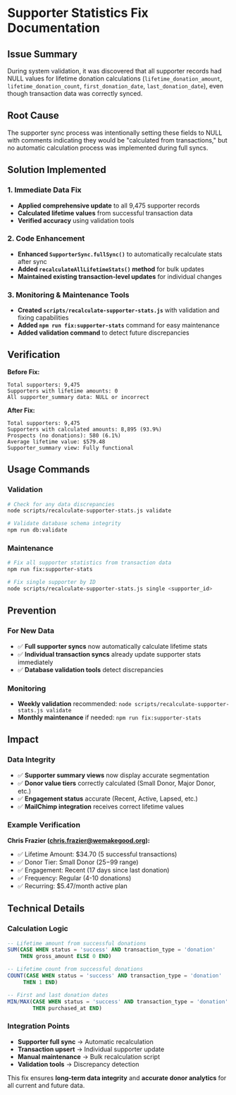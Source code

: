 # Supporter Statistics Fix Documentation

## Issue Summary

During system validation, it was discovered that all supporter records had NULL values for lifetime donation calculations (`lifetime_donation_amount`, `lifetime_donation_count`, `first_donation_date`, `last_donation_date`), even though transaction data was correctly synced.

## Root Cause

The supporter sync process was intentionally setting these fields to NULL with comments indicating they would be "calculated from transactions," but no automatic calculation process was implemented during full syncs.

## Solution Implemented

### 1. Immediate Data Fix
- **Applied comprehensive update** to all 9,475 supporter records
- **Calculated lifetime values** from successful transaction data
- **Verified accuracy** using validation tools

### 2. Code Enhancement
- **Enhanced `SupporterSync.fullSync()`** to automatically recalculate stats after sync
- **Added `recalculateAllLifetimeStats()` method** for bulk updates
- **Maintained existing transaction-level updates** for individual changes

### 3. Monitoring & Maintenance Tools
- **Created `scripts/recalculate-supporter-stats.js`** with validation and fixing capabilities
- **Added `npm run fix:supporter-stats`** command for easy maintenance
- **Added validation command** to detect future discrepancies

## Verification

**Before Fix:**
```
Total supporters: 9,475
Supporters with lifetime amounts: 0
All supporter_summary data: NULL or incorrect
```

**After Fix:**
```
Total supporters: 9,475
Supporters with calculated amounts: 8,895 (93.9%)
Prospects (no donations): 580 (6.1%)
Average lifetime value: $579.48
Supporter_summary view: Fully functional
```

## Usage Commands

### Validation
```bash
# Check for any data discrepancies
node scripts/recalculate-supporter-stats.js validate

# Validate database schema integrity
npm run db:validate
```

### Maintenance
```bash
# Fix all supporter statistics from transaction data
npm run fix:supporter-stats

# Fix single supporter by ID
node scripts/recalculate-supporter-stats.js single <supporter_id>
```

## Prevention

### For New Data
- ✅ **Full supporter syncs** now automatically calculate lifetime stats
- ✅ **Individual transaction syncs** already update supporter stats immediately
- ✅ **Database validation tools** detect discrepancies

### Monitoring
- **Weekly validation** recommended: `node scripts/recalculate-supporter-stats.js validate`
- **Monthly maintenance** if needed: `npm run fix:supporter-stats`

## Impact

### Data Integrity
- ✅ **Supporter summary views** now display accurate segmentation
- ✅ **Donor value tiers** correctly calculated (Small Donor, Major Donor, etc.)
- ✅ **Engagement status** accurate (Recent, Active, Lapsed, etc.)
- ✅ **MailChimp integration** receives correct lifetime values

### Example Verification
**Chris Frazier (chris.frazier@wemakegood.org):**
- ✅ Lifetime Amount: $34.70 (5 successful transactions)
- ✅ Donor Tier: Small Donor ($25-$99 range)
- ✅ Engagement: Recent (17 days since last donation)
- ✅ Frequency: Regular (4-10 donations)
- ✅ Recurring: $5.47/month active plan

## Technical Details

### Calculation Logic
```sql
-- Lifetime amount from successful donations
SUM(CASE WHEN status = 'success' AND transaction_type = 'donation' 
    THEN gross_amount ELSE 0 END)

-- Lifetime count from successful donations  
COUNT(CASE WHEN status = 'success' AND transaction_type = 'donation' 
     THEN 1 END)

-- First and last donation dates
MIN/MAX(CASE WHEN status = 'success' AND transaction_type = 'donation' 
        THEN purchased_at END)
```

### Integration Points
- **Supporter full sync** → Automatic recalculation
- **Transaction upsert** → Individual supporter update  
- **Manual maintenance** → Bulk recalculation script
- **Validation tools** → Discrepancy detection

This fix ensures **long-term data integrity** and **accurate donor analytics** for all current and future data.
